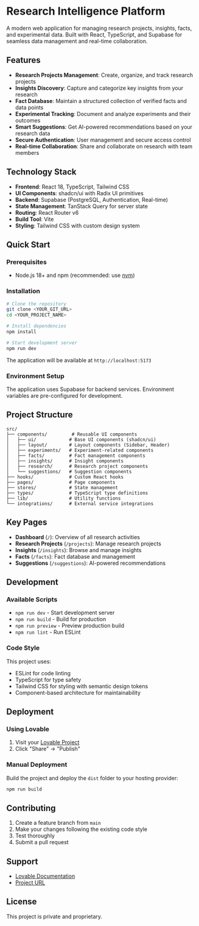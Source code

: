 # Research Intelligence Platform

A modern web application for managing research projects, insights, facts, and experimental data. Built with React, TypeScript, and Supabase for seamless data management and real-time collaboration.

## Features

- **Research Projects Management**: Create, organize, and track research projects
- **Insights Discovery**: Capture and categorize key insights from your research
- **Fact Database**: Maintain a structured collection of verified facts and data points
- **Experimental Tracking**: Document and analyze experiments and their outcomes
- **Smart Suggestions**: Get AI-powered recommendations based on your research data
- **Secure Authentication**: User management and secure access control
- **Real-time Collaboration**: Share and collaborate on research with team members

## Technology Stack

- **Frontend**: React 18, TypeScript, Tailwind CSS
- **UI Components**: shadcn/ui with Radix UI primitives
- **Backend**: Supabase (PostgreSQL, Authentication, Real-time)
- **State Management**: TanStack Query for server state
- **Routing**: React Router v6
- **Build Tool**: Vite
- **Styling**: Tailwind CSS with custom design system

## Quick Start

### Prerequisites

- Node.js 18+ and npm (recommended: use [nvm](https://github.com/nvm-sh/nvm))

### Installation

```bash
# Clone the repository
git clone <YOUR_GIT_URL>
cd <YOUR_PROJECT_NAME>

# Install dependencies
npm install

# Start development server
npm run dev
```

The application will be available at `http://localhost:5173`

### Environment Setup

The application uses Supabase for backend services. Environment variables are pre-configured for development.

## Project Structure

```
src/
├── components/         # Reusable UI components
│   ├── ui/            # Base UI components (shadcn/ui)
│   ├── layout/        # Layout components (Sidebar, Header)
│   ├── experiments/   # Experiment-related components
│   ├── facts/         # Fact management components
│   ├── insights/      # Insight components
│   ├── research/      # Research project components
│   └── suggestions/   # Suggestion components
├── hooks/             # Custom React hooks
├── pages/             # Page components
├── stores/            # State management
├── types/             # TypeScript type definitions
├── lib/               # Utility functions
└── integrations/      # External service integrations
```

## Key Pages

- **Dashboard** (`/`): Overview of all research activities
- **Research Projects** (`/projects`): Manage research projects
- **Insights** (`/insights`): Browse and manage insights
- **Facts** (`/facts`): Fact database and management
- **Suggestions** (`/suggestions`): AI-powered recommendations

## Development

### Available Scripts

- `npm run dev` - Start development server
- `npm run build` - Build for production
- `npm run preview` - Preview production build
- `npm run lint` - Run ESLint

### Code Style

This project uses:
- ESLint for code linting
- TypeScript for type safety
- Tailwind CSS for styling with semantic design tokens
- Component-based architecture for maintainability

## Deployment

### Using Lovable

1. Visit your [Lovable Project](https://lovable.dev/projects/d78e9074-f788-4849-b01a-293bcf29d300)
2. Click "Share" → "Publish"

### Manual Deployment

Build the project and deploy the `dist` folder to your hosting provider:

```bash
npm run build
```

## Contributing

1. Create a feature branch from `main`
2. Make your changes following the existing code style
3. Test thoroughly
4. Submit a pull request

## Support

- [Lovable Documentation](https://docs.lovable.dev/)
- [Project URL](https://lovable.dev/projects/d78e9074-f788-4849-b01a-293bcf29d300)

## License

This project is private and proprietary.